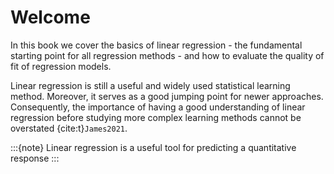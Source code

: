 # Welcome

In this book we cover the basics of linear regression - the fundamental starting point for all regression methods - and how to evaluate the quality of fit of regression models.

Linear regression is still a useful and widely used statistical learning method. Moreover, it serves as a good jumping point for newer approaches. Consequently, the importance of having a good understanding of linear regression before studying more complex learning methods cannot be overstated {cite:t}`James2021`.

:::{note}
 Linear regression is a useful tool for predicting a quantitative response
 :::
